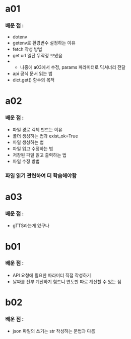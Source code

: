 # a01  
### 배운 점 : 
- dotenv
- getenv로 환경변수 설정하는 이유
- fetch 작성 방법
- get url 일단 무작정 보냈음 
- - 나중에 a03에서 수정, params 파라미터로 딕셔너리 전달
- api 공식 문서 읽는 법
- dict.get() 함수의 목적


# a02 
### 배운 점 : 
- 파일 경로 객체 만드는 이유
- 폴더 생성하는 법과 exist_ok=True
- 파일 생성하는 법
- 파일 읽고 수정하는 법
- 저장된 파일 읽고 출력하는 법
- 파일 수정 방법 
### 파일 읽기 관련하여 더 학습해야함


# a03
### 배운 점 :
- gTTS라는게 있구나


# b01
### 배운 점 :
- API 요청에 필요한 파라미터 직접 작성하기
- 날짜를 전부 계산하기 힘드니 연도만 따로 계산할 수 있는 점


# b02
### 배운 점 : 
- json 파일의 쓰기는 str 작성하는 문법과 다름



